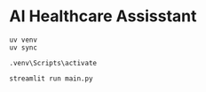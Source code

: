 # AI Healthcare Assisstant

```
uv venv
uv sync
```

```
.venv\Scripts\activate
```

```
streamlit run main.py
```